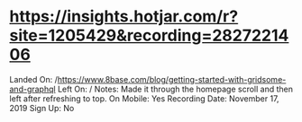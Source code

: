 # https://insights.hotjar.com/r?site=1205429&recording=2827221406

Landed On: /https://www.8base.com/blog/getting-started-with-gridsome-and-graphql
Left On: /
Notes: Made it through the homepage scroll and then left after refreshing to top.
On Mobile: Yes
Recording Date: November 17, 2019
Sign Up: No